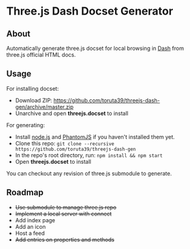 Three.js Dash Docset Generator
==============================

## About

Automatically generate three.js docset for local browsing in [Dash](http://kapeli.com/dash) from three.js official HTML docs.

## Usage

For installing docset:

* Download ZIP: <https://github.com/toruta39/threejs-dash-gen/archive/master.zip>
* Unarchive and open **threejs.docset** to install

For generating:

* Install [node.js](http://nodejs.org/) and [PhantomJS](http://phantomjs.org/) if you haven't installed them yet.
* Clone this repo: `git clone --recursive https://github.com/toruta39/threejs-dash-gen`
* In the repo's root directory, run: `npm install && npm start`
* Open **threejs.docset** to install

You can checkout any revision of three.js submodule to generate.

## Roadmap

* ~~Use submodule to manage three.js repo~~
* ~~Implement a local server with connect~~
* Add index page
* Add an icon
* Host a feed
* ~~Add entries on properties and methods~~
